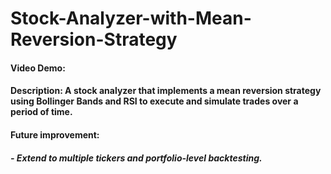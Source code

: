 # Stock-Analyzer-with-Mean-Reversion-Strategy
#### Video Demo:
#### Description: A stock analyzer that implements a mean reversion strategy using Bollinger Bands and RSI to execute and simulate trades over a period of time.


####    Future improvement: 
#####   - Extend to multiple tickers and portfolio-level backtesting.